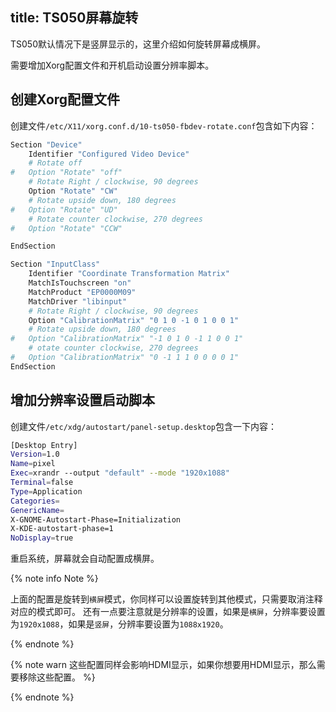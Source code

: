 title: TS050屏幕旋转
---

TS050默认情况下是竖屏显示的，这里介绍如何旋转屏幕成横屏。

需要增加Xorg配置文件和开机启动设置分辨率脚本。

## 创建Xorg配置文件

创建文件`/etc/X11/xorg.conf.d/10-ts050-fbdev-rotate.conf`包含如下内容：

```sh
Section "Device"
	Identifier "Configured Video Device"
	# Rotate off
#	Option "Rotate" "off"
	# Rotate Right / clockwise, 90 degrees
	Option "Rotate" "CW"
	# Rotate upside down, 180 degrees
#	Option "Rotate" "UD"
	# Rotate counter clockwise, 270 degrees
#	Option "Rotate" "CCW"

EndSection

Section "InputClass"
	Identifier "Coordinate Transformation Matrix"
	MatchIsTouchscreen "on"
	MatchProduct "EP0000M09"
	MatchDriver "libinput"
	# Rotate Right / clockwise, 90 degrees
	Option "CalibrationMatrix" "0 1 0 -1 0 1 0 0 1"
	# Rotate upside down, 180 degrees
#	Option "CalibrationMatrix" "-1 0 1 0 -1 1 0 0 1"
	# otate counter clockwise, 270 degrees
#	Option "CalibrationMatrix" "0 -1 1 1 0 0 0 0 1"
EndSection
```

## 增加分辨率设置启动脚本

创建文件`/etc/xdg/autostart/panel-setup.desktop`包含一下内容：

```sh
[Desktop Entry]
Version=1.0
Name=pixel
Exec=xrandr --output "default" --mode "1920x1088"
Terminal=false
Type=Application
Categories=
GenericName=
X-GNOME-Autostart-Phase=Initialization
X-KDE-autostart-phase=1
NoDisplay=true
```

重启系统，屏幕就会自动配置成横屏。

{% note info Note %}

上面的配置是旋转到`横屏`模式，你同样可以设置旋转到其他模式，只需要取消注释对应的模式即可。
还有一点要注意就是分辨率的设置，如果是`横屏`，分辨率要设置为`1920x1088`，如果是`竖屏`，分辨率要设置为`1088x1920`。

{% endnote %}


{% note warn 这些配置同样会影响HDMI显示，如果你想要用HDMI显示，那么需要移除这些配置。 %}

{% endnote %}
